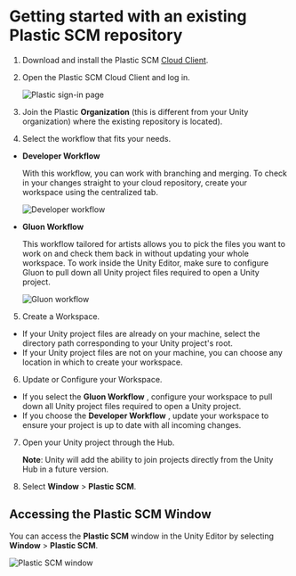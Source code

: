 # Getting started with an existing Plastic SCM repository

1. Download and install the Plastic SCM [Cloud Client](https://www.plasticscm.com/download/).

2. Open the Plastic SCM Cloud Client and log in.

   ![Plastic sign-in page](images/SignIn.png)

3. Join the Plastic **Organization** (this is different from your Unity organization) where the existing repository is
   located).

4. Select the workflow that fits your needs.

* **Developer Workflow**

  With this workflow, you can work with branching and merging. To check in your changes straight to your cloud
  repository, create your workspace using the centralized tab.

  ![Developer workflow](images/DeveloperWorkflow.png)

* **Gluon Workflow**

  This workflow tailored for artists allows you to pick the files you want to work on and check them back in without
  updating your whole workspace. To work inside the Unity Editor, make sure to configure Gluon to pull down all Unity
  project files required to open a Unity project.

  ![Gluon workflow](images/GluonWorkflow.png)

5. Create a Workspace.

* If your Unity project files are already on your machine, select the directory path corresponding to your Unity
  project's root.
* If your Unity project files are not on your machine, you can choose any location in which to create your workspace.

6. Update or Configure your Workspace.

* If you select the **Gluon Workflow** , configure your workspace to pull down all Unity project files required to open
  a Unity project.
* If you choose the **Developer Workflow** , update your workspace to ensure your project is up to date with all
  incoming changes.

7. Open your Unity project through the Hub.

   **Note**: Unity will add the ability to join projects directly from the Unity Hub in a future version.

8. Select **Window** &gt; **Plastic SCM**.

## Accessing the Plastic SCM Window

You can access the **Plastic SCM** window in the Unity Editor by selecting **Window** &gt; **Plastic SCM**.

![Plastic SCM window](images/AccessingPlastic.png)
